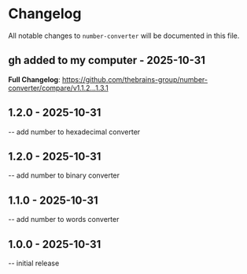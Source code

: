 # Changelog

All notable changes to `number-converter` will be documented in this file.

## gh added to my computer - 2025-10-31

**Full Changelog**: https://github.com/thebrains-group/number-converter/compare/v1.1.2...1.3.1

## 1.2.0 - 2025-10-31

-- add number to hexadecimal converter

## 1.2.0 - 2025-10-31

-- add number to binary converter

## 1.1.0 - 2025-10-31

-- add number to words converter

## 1.0.0 - 2025-10-31

-- initial release
